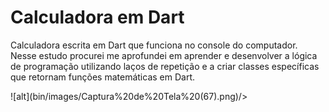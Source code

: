 <h1>Calculadora em Dart</h1>

<p>Calculadora escrita em Dart que funciona no console do computador. Nesse estudo procurei me aprofundei em aprender e desenvolver a lógica de programação utilizando laços de repetição e a criar classes específicas que retornam funções matemáticas em Dart.  </p>
<![alt](bin/images/Captura%20de%20Tela%20(66).png)/>
![alt](bin/images/Captura%20de%20Tela%20(67).png)/>
